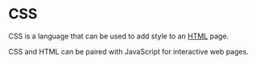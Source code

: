 # CSS

CSS is a language that can be used to add style to an [HTML](/wiki/HTML) page.

CSS and HTML can be paired with JavaScript for interactive web pages.